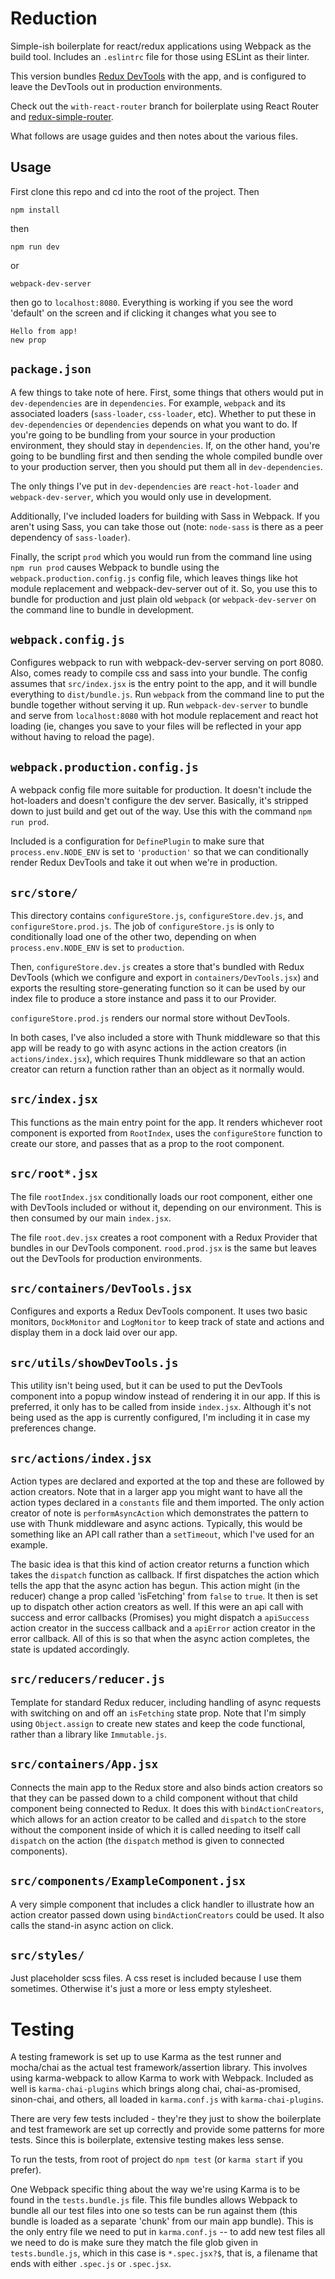 # Reduction 

Simple-ish boilerplate for react/redux applications using Webpack as the build
tool. Includes an `.eslintrc` file for those using ESLint as their linter.

This version bundles [Redux DevTools](https://github.com/gaearon/redux-devtools)
with the app, and is configured to leave the DevTools out in production
environments. 

Check out the `with-react-router` branch for boilerplate using React Router and
[redux-simple-router](https://github.com/rackt/redux-simple-router). 

What follows are usage guides and then notes about the various files. 

## Usage 

First clone this repo and cd into the root of the project. Then 
```
npm install
```
then 
```
npm run dev
```
or 

```
webpack-dev-server
```
then go to `localhost:8080`. Everything is working if you see the word 'default' on
the screen and if clicking it changes what you see to 
```
Hello from app!
new prop
```

## `package.json`

A few things to take note of here. First, some things that others would put in
`dev-dependencies` are in `dependencies`. For example, `webpack` and its associated
loaders (`sass-loader`, `css-loader`, etc). Whether to put these in
`dev-dependencies` or `dependencies` depends on what you want to do. If you're
going to be bundling from your source in your production environment, they should
stay in `dependencies`. If, on the other hand, you're going to be bundling first
and then sending the whole compiled bundle over to your production server, then you
should put them all in `dev-dependencies`. 

The only things I've put in `dev-dependencies` are `react-hot-loader` and
`webpack-dev-server`, which you would only use in development. 

Additionally, I've included loaders for building with Sass in Webpack. If you
aren't using Sass, you can take those out (note: `node-sass` is there as a peer
dependency of `sass-loader`). 

Finally, the script `prod` which you would run from the command line using `npm run
prod` causes Webpack to bundle using the `webpack.production.config.js` config
file, which leaves things like hot module replacement and webpack-dev-server out of
it. So, you use this to bundle for production and just plain old `webpack` (or
`webpack-dev-server` on the command line to bundle in development. 

## `webpack.config.js` 

Configures webpack to run with webpack-dev-server serving on port 8080. Also, comes
ready to compile css and sass into your bundle. The config assumes that
`src/index.jsx` is the entry point to the app, and it will bundle everything to
`dist/bundle.js`. Run `webpack` from the command line to put the bundle together
without serving it up. Run `webpack-dev-server` to bundle and serve from
`localhost:8080` with hot module replacement and react hot loading (ie, changes you
save to your files will be reflected in your app without having to reload the
page). 

## `webpack.production.config.js` 

A webpack config file more suitable for production. It doesn't include the
hot-loaders and doesn't configure the dev server. Basically, it's stripped down to
just build and get out of the way. Use this with the command `npm run prod`. 

Included is a configuration for `DefinePlugin` to make sure that
`process.env.NODE_ENV` is set to `'production'` so that we can conditionally render
Redux DevTools and take it out when we're in production.

## `src/store/`

This directory contains `configureStore.js`, `configureStore.dev.js`, and
`configureStore.prod.js`. The job of `configureStore.js` is only to conditionally
load one of the other two, depending on when `process.env.NODE_ENV` is set to
`production`. 

Then, `configureStore.dev.js` creates a store that's bundled with Redux DevTools
(which we configure and export in `containers/DevTools.jsx`) and exports the
resulting store-generating function so it can be used by our index file to produce
a store instance and pass it to our Provider. 

`configureStore.prod.js` renders our normal store without DevTools. 

In both cases, I've also included a store with Thunk middleware so that this app
will be ready to go with async actions in the action creators (in
`actions/index.jsx`), which requires Thunk middleware so that an action creator can
return a function rather than an object as it normally would.

## `src/index.jsx` 

This functions as the main entry point for the app. It renders whichever root
component is exported from `RootIndex`, uses the `configureStore` function to
create our store, and passes that as a prop to the root component. 

## `src/root*.jsx` 

The file `rootIndex.jsx` conditionally loads our root component, either one with
DevTools included or without it, depending on our environment. This is then
consumed by our main `index.jsx`. 

The file `root.dev.jsx` creates a root component with a Redux Provider that bundles
in our DevTools component. `rood.prod.jsx` is the same but leaves out the DevTools
for production environments. 


## `src/containers/DevTools.jsx` 

Configures and exports a Redux DevTools component. It uses two basic monitors,
`DockMonitor` and `LogMonitor` to keep track of state and actions and display them
in a dock laid over our app. 

## `src/utils/showDevTools.js` 

This utility isn't being used, but it can be used to put the DevTools component
into a popup window instead of rendering it in our app. If this is preferred, it
only has to be called from inside `index.jsx`. Although it's not being used as the
app is currently configured, I'm including it in case my preferences change. 


## `src/actions/index.jsx`

Action types are declared and exported at the top and these are followed by action
creators. Note that in a larger app you might want to have all the action types
declared in a `constants` file and them imported. The only action creator of note is `performAsyncAction` which
demonstrates the pattern to use with Thunk middleware and async actions. Typically,
this would be something like an API call rather than a `setTimeout`, which I've
used for an example. 

The basic idea is that this kind of action creator returns a function which takes
the `dispatch` function as callback. If first dispatches the action which tells the
app that the async action has begun. This action might (in the reducer) change a
prop called 'isFetching' from `false` to `true`. It then is set up to dispatch
other action creators as well. If this were an api call with success and error
callbacks (Promises) you might dispatch a `apiSuccess` action creator in the
success callback and a `apiError` action creator in the error callback. All of this
is so that when the async action completes, the state is updated accordingly. 

## `src/reducers/reducer.js` 

Template for standard Redux reducer, including handling of async requests with
switching on and off an `isFetching` state prop. Note that I'm simply using
`Object.assign` to create new states and keep the code functional, rather than a
library like `Immutable.js`. 

## `src/containers/App.jsx`

Connects the main app to the Redux store and also binds action creators so that
they can be passed down to a child component without that child component being
connected to Redux. It does this with `bindActionCreators`, which allows for an
action creator to be called and `dispatch` to the store without the component
inside of which it is called needing to itself call `dispatch` on the action (the
`dispatch` method is given to connected components). 

## `src/components/ExampleComponent.jsx` 

A very simple component that includes a click handler to illustrate how an action
creator passed down using `bindActionCreators` could be used. It also calls the
stand-in async action on click.  

## `src/styles/`

Just placeholder scss files. A css reset is included because I use them sometimes. Otherwise it's just a more or
less empty stylesheet.

# Testing 

A testing framework is set up to use Karma as the test runner and mocha/chai as the
actual test framework/assertion library. This involves using karma-webpack to allow
Karma to work with Webpack. Included as well is `karma-chai-plugins` which brings
along chai, chai-as-promised, sinon-chai, and others, all loaded in `karma.conf.js`
with `karma-chai-plugins`. 

There are very few tests included - they're they just to show the boilerplate and
test framework are set up correctly and provide some patterns for more tests. Since
this is boilerplate, extensive testing makes less sense. 

To run the tests, from root of project do `npm test` (or `karma start` if you
prefer). 

One Webpack specific thing about the way we're using Karma is to be found in the
`tests.bundle.js` file. This file bundles allows Webpack to bundle all our test
files into one so tests can be run against them (this bundle is loaded as a
separate 'chunk' from our main app bundle). This is the only entry file we need to
put in `karma.conf.js` -- to add new test files all we need to do is make sure they
match the file glob given in `tests.bundle.js`, which in this case is
`*.spec.jsx?$`, that is, a filename that ends with either `.spec.js` or
`.spec.jsx`. 



